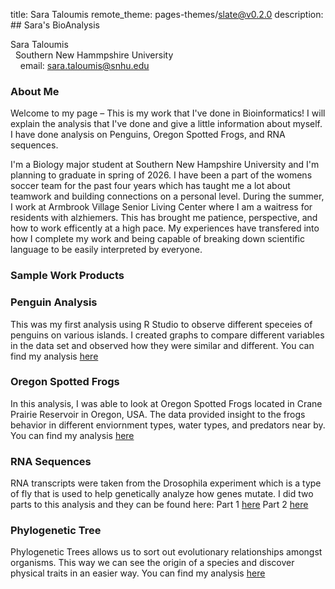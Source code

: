 title: Sara Taloumis
remote_theme: pages-themes/slate@v0.2.0
description: ## Sara's BioAnalysis

Sara Taloumis<br/>
&nbsp; Southern New Hammpshire University <br/>
&nbsp; &nbsp; email: sara.taloumis@snhu.edu<br/>



### About Me

Welcome to my page – This is my work that I've done in Bioinformatics! I will explain the analysis that I've done and give a little information about myself. I have done analysis on Penguins, Oregon Spotted Frogs, and RNA sequences. 

I'm a Biology major student at Southern New Hampshire University and I'm planning to graduate in spring of 2026. I have been a part of the womens soccer team for the past four years which has taught me a lot about teamwork and building connections on a personal level. During the summer, I work at Armbrook Village Senior Living Center where I am a waitress for residents with alzhiemers. This has brought me patience, perspective, and how to work efficently at a high pace. My experiences have transfered into how I complete my work and being capable of breaking down scientific language to be easily interpreted by everyone. 

### Sample Work Products

### Penguin Analysis 
This was my first analysis using R Studio to observe different speceies of penguins on various islands. I created graphs to compare different variables in the data set and observed how they were similar and different. You can find my analysis [here](https://Staloumis.github.io/BioStatisticsAnalysis/Palmers%20Penguins%20.html)

### Oregon Spotted Frogs
In this analysis, I was able to look at Oregon Spotted Frogs located in Crane Prairie Reservoir in Oregon, USA. The data provided insight to the frogs behavior in different enviornment types, water types, and predators near by. You can find my analysis [here](https://Staloumis.github.io/BioStatisticsAnalysis/BioStats%20Project.html)

### RNA Sequences
RNA transcripts were taken from the Drosophila experiment which is a type of fly that is used to help genetically analyze how genes mutate. I did two parts to this analysis and they can be found here:
Part 1 [here](https://Staloumis.github.io/BioStatisticsAnalysis/RNA-seq%20Part%201.html)
Part 2 [here](https://Staloumis.github.io/BioStatisticsAnalysis/RNA%20seq%20part%202.html)

### Phylogenetic Tree
Phylogenetic Trees allows us to sort out evolutionary relationships amongst organisms. This way we can see the origin of a species and discover physical traits in an easier way. You can find my analysis [here](https://Staloumis.github.io/BioStatisticsAnalysis/Homework%209%20Phylo%20Tree.html)

